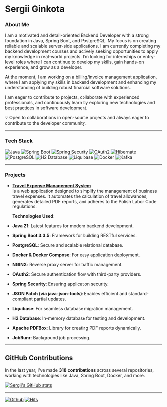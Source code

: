 # Sergii Ginkota

### About Me

I am a motivated and detail-oriented Backend Developer with a strong foundation in Java, Spring Boot, and PostgreSQL. My focus is on creating reliable and scalable server-side applications. I am currently completing my backend development courses and actively seeking opportunities to apply my knowledge in real-world projects. I'm looking for internships or entry-level roles where I can continue to develop my skills, gain hands-on experience, and grow as a developer.

At the moment, I am working on a billing/invoice management application, where I am applying my skills in backend development and enhancing my understanding of building robust financial software solutions.

I am eager to contribute to projects, collaborate with experienced professionals, and continuously learn by exploring new technologies and best practices in software development.

💡 Open to collaborations in open-source projects and always eager to contribute to the developer community.

---

### Tech Stack

![Java](https://img.shields.io/badge/Java-21-ED8B00?style=for-the-badge&logo=java&logoColor=white)
![Spring Boot](https://img.shields.io/badge/Spring_Boot-3.3.5-F2F4F9?style=for-the-badge&logo=spring-boot)
![Spring Security](https://img.shields.io/badge/Spring_Security-6DB33F?style=for-the-badge&logo=spring-security&logoColor=white)
![OAuth2](https://img.shields.io/badge/OAuth2-Security-brightgreen?style=for-the-badge&logo=oauth)
![Hibernate](https://img.shields.io/badge/-Hibernate-59666C?style=flat&logo=hibernate&logoColor=white)
![PostgreSQL](https://img.shields.io/badge/PostgreSQL-316192?style=for-the-badge&logo=postgresql&logoColor=white)
![H2 Database](https://img.shields.io/badge/H2_Database-F7DF1E?style=for-the-badge&logo=h2database&logoColor=black)
![Liquibase](https://img.shields.io/badge/-Liquibase-2962FF?style=flat&logo=liquibase&logoColor=white) 
![Docker](https://img.shields.io/badge/-Docker-2496ED?style=flat&logo=docker&logoColor=white)
![Kafka](https://img.shields.io/badge/-Kafka-231F20?style=flat&logo=apache-kafka&logoColor=white)

---

### Projects

- [**Travel Expense Management System**](https://github.com/sginko/travel-allowance-calculation)  
  Is a web application designed to simplify the management of business travel expenses. It automates the calculation of travel allowances, generates detailed PDF reports, and adheres to the Polish Labor Code regulations.

  **Technologies Used**:
- **Java 21**: Latest features for modern backend development.
- **Spring Boot 3.3.5**: Framework for building RESTful services.
- **PostgreSQL**: Secure and scalable relational database.
- **Docker & Docker Compose**: For easy application deployment.
- **NGINX**: Reverse proxy server for traffic management.
- **OAuth2**: Secure authentication flow with third-party providers.
- **Spring Security**: Ensuring application security.
- **JSON Patch (via java-json-tools)**: Enables efficient and standard-compliant partial updates.
- **Liquibase**: For seamless database migration management.
- **H2 Database**: In-memory database for testing and development.
- **Apache PDFBox**: Library for creating PDF reports dynamically.
- **JobRunr**: Background job processing.

---

## GitHub Contributions

In the last year, I've made **318 contributions** across several repositories, working with technologies like Java, Spring Boot, Docker, and more.

[![Sergii's GitHub stats](https://github-readme-stats.vercel.app/api?username=sginko&count_private=true&show_icons=true&theme=radical)](https://github.com/anuraghazra/github-readme-stats)

---

[![Github](https://img.shields.io/github/followers/sginko?label=Follow&style=social)](https://github.com/sginko)
[![Hits](https://hits.seeyoufarm.com/api/count/incr/badge.svg?url=https%3A%2F%2Fgithub.com%2Fsginko%2Fsginko&count_bg=%2379C83D&title_bg=%23555555&icon=&icon_color=%23E7E7E7&title=Profile+Views&edge_flat=false)](https://hits.seeyoufarm.com)
